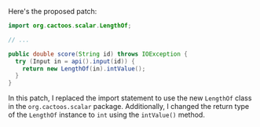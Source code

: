 Here's the proposed patch:
```java
import org.cactoos.scalar.LengthOf;

// ...

public double score(String id) throws IOException {
  try (Input in = api().input(id)) {
    return new LengthOf(in).intValue();
  }
}
```
In this patch, I replaced the import statement to use the new `LengthOf` class in the `org.cactoos.scalar` package. Additionally, I changed the return type of the `LengthOf` instance to `int` using the `intValue()` method.